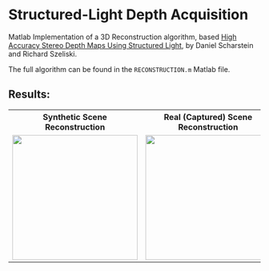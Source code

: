 # Structured-Light Depth Acquisition  

Matlab Implementation of a 3D Reconstruction algorithm, based [High Accuracy Stereo Depth Maps Using Structured Light](http://www.cs.middlebury.edu/~schar/papers/structlight/structlight.pdf), by Daniel Scharstein and Richard Szeliski.  

The full algorithm can be found in the `RECONSTRUCTION.m` Matlab file.  

## Results:  
<div align="center">
<table align="center">
    <tr>
      <th>Synthetic Scene Reconstruction</th>
      <th>Real (Captured) Scene Reconstruction</th>
    </tr>
    <tr>
        <td>
        <img width="250" src="https://raw.githubusercontent.com/germain-hug/Structured-Light-Depth-Acquisition/master/Matlab/results_synth.jpg"></img>
        </td>
        <td>
        <img width="250" src="https://raw.githubusercontent.com/germain-hug/Structured-Light-Depth-Acquisition/master/Matlab/results_raw.jpg"></img>
        </td>
    </tr>
</table>
</div>
